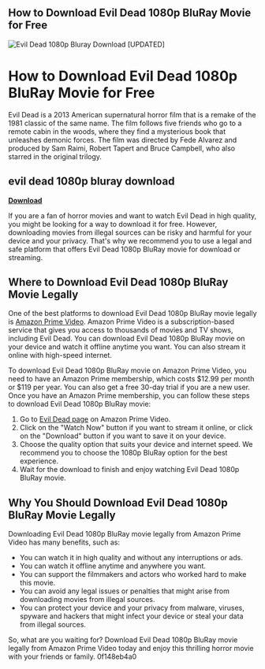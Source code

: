 ## How to Download Evil Dead 1080p BluRay Movie for Free

 
![Evil Dead 1080p Bluray Download \[UPDATED\]](https://cdn2.highdefdigest.com/media/2016/05/19/660/67144/Cover4.webp)

 
# How to Download Evil Dead 1080p BluRay Movie for Free
 
Evil Dead is a 2013 American supernatural horror film that is a remake of the 1981 classic of the same name. The film follows five friends who go to a remote cabin in the woods, where they find a mysterious book that unleashes demonic forces. The film was directed by Fede Alvarez and produced by Sam Raimi, Robert Tapert and Bruce Campbell, who also starred in the original trilogy.
 
## evil dead 1080p bluray download


[**Download**](https://www.google.com/url?q=https%3A%2F%2Fbytlly.com%2F2tKfwt&sa=D&sntz=1&usg=AOvVaw33MHg-pjRw73sQU55rz_lG)

 
If you are a fan of horror movies and want to watch Evil Dead in high quality, you might be looking for a way to download it for free. However, downloading movies from illegal sources can be risky and harmful for your device and your privacy. That's why we recommend you to use a legal and safe platform that offers Evil Dead 1080p BluRay movie for download or streaming.
 
## Where to Download Evil Dead 1080p BluRay Movie Legally
 
One of the best platforms to download Evil Dead 1080p BluRay movie legally is [Amazon Prime Video](https://www.amazon.com/Evil-Dead-Jane-Levy/dp/B00C7C00R2). Amazon Prime Video is a subscription-based service that gives you access to thousands of movies and TV shows, including Evil Dead. You can download Evil Dead 1080p BluRay movie on your device and watch it offline anytime you want. You can also stream it online with high-speed internet.
 
To download Evil Dead 1080p BluRay movie on Amazon Prime Video, you need to have an Amazon Prime membership, which costs $12.99 per month or $119 per year. You can also get a free 30-day trial if you are a new user. Once you have an Amazon Prime membership, you can follow these steps to download Evil Dead 1080p BluRay movie:
 
1. Go to [Evil Dead page](https://www.amazon.com/Evil-Dead-Jane-Levy/dp/B00C7C00R2) on Amazon Prime Video.
2. Click on the "Watch Now" button if you want to stream it online, or click on the "Download" button if you want to save it on your device.
3. Choose the quality option that suits your device and internet speed. We recommend you to choose the 1080p BluRay option for the best experience.
4. Wait for the download to finish and enjoy watching Evil Dead 1080p BluRay movie.

## Why You Should Download Evil Dead 1080p BluRay Movie Legally
 
Downloading Evil Dead 1080p BluRay movie legally from Amazon Prime Video has many benefits, such as:

- You can watch it in high quality and without any interruptions or ads.
- You can watch it offline anytime and anywhere you want.
- You can support the filmmakers and actors who worked hard to make this movie.
- You can avoid any legal issues or penalties that might arise from downloading movies from illegal sources.
- You can protect your device and your privacy from malware, viruses, spyware and hackers that might infect your device or steal your data from illegal sources.

So, what are you waiting for? Download Evil Dead 1080p BluRay movie legally from Amazon Prime Video today and enjoy this thrilling horror movie with your friends or family.
 0f148eb4a0
